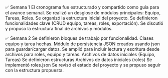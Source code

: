 ✅ Semana 1
El cronograma fue estructurado y compartido como guía para el avance semanal.
Se realizó un desglose de módulos principales: Equipo, Tareas, Roles.
Se organizó la estructura inicial del proyecto.
Se definieron funcionalidades clave (CRUD equipo, tareas, roles, exportación).
Se discutió y propuso la estructura final de archivos y módulos.

✅ Semana 2
Se definieron bloques de trabajo por funcionalidad.
Clases equipo y tarea hechas.
Módulo de persistencia JSON	creados usando json para guardar/cargar datos.
Se amplió para incluir lectura y escritura desde archivos para roles, equipo y tareas.
Archivos de datos iniciales (Equipo, Tareas)
Se definieron estructuras 
Archivos de datos iniciales (roles)	
Se implementó roles.json 
Se revisó el estado del proyecto y se propuso seguir con la estructura propuesta.
